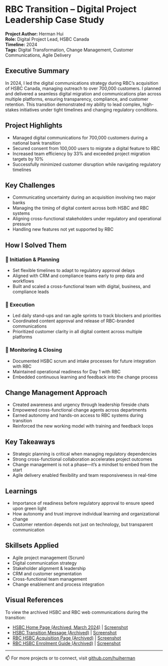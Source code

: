 # RBC Transition – Digital Project Leadership Case Study

**Project Author:** Herman Hui  
**Role:** Digital Project Lead, HSBC Canada  
**Timeline:** 2024  
**Tags:** Digital Transformation, Change Management, Customer Communications, Agile Delivery

## Executive Summary

In 2024, I led the digital communications strategy during RBC’s acquisition of HSBC Canada, managing outreach to over 700,000 customers. I planned and delivered a seamless digital migration and communications plan across multiple platforms, ensuring transparency, compliance, and customer retention. This transition demonstrated my ability to lead complex, high-stakes initiatives under tight timelines and changing regulatory conditions.

## Project Highlights

- Managed digital communications for 700,000 customers during a national bank transition
- Secured consent from 100,000 users to migrate a digital feature to RBC
- Increased team efficiency by 33% and exceeded project migration targets by 10%
- Successfully minimized customer disruption while navigating regulatory timelines

## Key Challenges

- Communicating uncertainty during an acquisition involving two major banks
- Managing the timing of digital content across both HSBC and RBC systems
- Aligning cross-functional stakeholders under regulatory and operational pressure
- Handling new features not yet supported by RBC

## How I Solved Them

### 🔹 Initiation & Planning
- Set flexible timelines to adapt to regulatory approval delays
- Aligned with CRM and compliance teams early to prep data and workflows
- Built and scaled a cross-functional team with digital, business, and compliance leads

### 🔹 Execution
- Led daily stand-ups and ran agile sprints to track blockers and priorities
- Coordinated content approval and release of RBC-branded communications
- Prioritized customer clarity in all digital content across multiple platforms

### 🔹 Monitoring & Closing
- Documented HSBC scrum and intake processes for future integration with RBC
- Maintained operational readiness for Day 1 with RBC
- Embedded continuous learning and feedback into the change process

## Change Management Approach

- Created awareness and urgency through leadership fireside chats
- Empowered cross-functional change agents across departments
- Earned autonomy and hands-on access to RBC systems during transition
- Reinforced the new working model with training and feedback loops

## Key Takeaways

- Strategic planning is critical when managing regulatory dependencies
- Strong cross-functional collaboration accelerates project outcomes
- Change management is not a phase—it’s a mindset to embed from the start
- Agile delivery enabled flexibility and team responsiveness in real-time

## Learnings

- Importance of readiness before regulatory approval to ensure speed upon green light
- How autonomy and trust improve individual learning and organizational change
- Customer retention depends not just on technology, but transparent communication

## Skillsets Applied

- Agile project management (Scrum)
- Digital communication strategy
- Stakeholder alignment & leadership
- CRM and customer segmentation
- Cross-functional team management
- Change enablement and process integration

## Visual References

To view the archived HSBC and RBC web communications during the transition:

- [HSBC Home Page (Archived, March 2024)](https://web.archive.org/web/20240312025653/https://www.hsbc.ca/) | [Screenshot](https://github.com/huiherman/rbc-transition-digital-leadership/raw/main/hsbc-homepage-transition.png)
- [HSBC Transition Message (Archived)](https://web.archive.org/web/20240324131700/https://www.about.hsbc.ca/hsbc-in-canada/our-transition-to-royal-bank-of-canada) | [Screenshot](https://github.com/huiherman/rbc-transition-digital-leadership/raw/main/hsbc-transition-rbc.png)
- [RBC HSBC Acquisition Page (Archived)](https://web.archive.org/web/20240324131421/https://www.rbc.com/hsbc-canada/) | [Screenshot](https://github.com/huiherman/rbc-transition-digital-leadership/raw/main/hsbc-rbc.png)
- [RBC HSBC Enrolment Guide (Archived)](https://web.archive.org/web/20240328170812/https://www.rbc.com/hsbc-canada/enrolment/) | [Screenshot](https://github.com/huiherman/rbc-transition-digital-leadership/raw/main/hsbc-consent.png)

---

📫 For more projects or to connect, visit [github.com/huiherman](https://github.com/huiherman)
